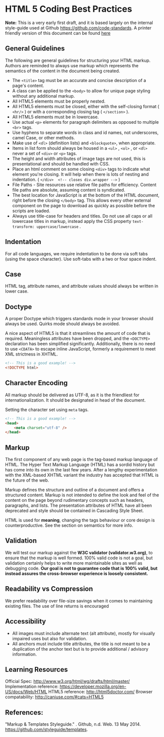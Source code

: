 # HTML 5 Coding Best Practices

**Note:** This is a very early first draft, and it is based largely on the internal style-guide used at Github https://github.com/code-standards. A printer friendly version of this document can be found [here](http://sweb2.dmit.nait.ca/mday/html/coding-practice.html)


## General Guidelines

The following are general guidelines for structuring your HTML markup. Authors are reminded to always use markup which represents the semantics of the content in the document being created.

* The `<title>` tag must be an accurate and concise description of a page's content.
* A class can be applied to the `<body>` to allow for unique page styling without any additional markup.
* All HTML5 elements must be properly nested.
* All HTML5 elements must be closed, either with the self-closing format ( `<hr/>` ) or with a corresponding closing tag ( `</section>` ).
* All HTML5 elements must be in lowercase.
* Use actual `<p>` elements for paragraph delimiters as opposed to multiple `<br>` tags.
* Use hyphens to separate words in class and id names, not underscores, camel Case, or other methods.
* Make use of `<dl>` (definition lists) and `<blockquote>`, when appropriate.
* Items in list form should always be housed in a `<ul>` , `<ol>` , or `<dl>` never a set of `<div>` or `<p>` tags.
* The height and width attributes of image tags are not used, this is presentational and should be handled with CSS.
* Place an html comment on some closing `<div>` tags to indicate what element you're closing. It will help when there is lots of nesting and indentation. ( `</div>  <!-- closes div.wrapper -->` )
* File Paths - Site resources use relative file paths for efficiency. Content file paths are absolute, assuming content is syndicated.
* The best location for JavaScript is at the bottom of the HTML document, right before the closing `</body>` tag. This allows every other external component on the page to download as quickly as possible before the scripts are loaded.
* Always use title-case for headers and titles. Do not use all caps or all lowercase titles in markup, instead apply the CSS property `text-transform: uppercase/lowercase` .


## Indentation

For all code languages, we require indentation to be done via soft tabs (using the space character). Use soft-tabs with a two or four space indent.


## Case

HTML tag, attribute names, and attribute values should always be written in lower case.


## Doctype

A proper Doctype which triggers standards mode in your browser should always be used. Quirks mode should always be avoided.

A nice aspect of HTML5 is that it streamlines the amount of code that is required. Meaningless attributes have been dropped, and the `<DOCTYPE>` declaration has been simplified significantly. Additionally, there is no need to use `<CDATA>` to escape inline JavaScript, formerly a requirement to meet XML strictness in XHTML.

```html
<!-- This is a good example! -->
<!DOCTYPE html>
```


## Character Encoding

All markup should be delivered as UTF-8, as it is the friendliest for internationalization. It should be designated in head of the document.

Setting the character set using `meta` tags.

```html
<!-- This is a good example! -->
<head>
    <meta charset="utf-8" />
</head>
```


## Markup

The first component of any web page is the tag-based markup language of HTML. The Hyper Text Markup Language (HTML) has a sordid history but has come into its own in the last few years. After a lengthy experimentation with the XML-based XHTML variant the industry has accepted that HTML is the future of the web.

Markup defines the structure and outline of a document and offers a structured content. Markup is not intended to define the look and feel of the content on the page beyond rudimentary concepts such as headers, paragraphs, and lists. The presentation attributes of HTML have all been deprecated and style should be contained in Cascading Style Sheet.

HTML is used for **meaning**, changing the tags behaviour or core design is counterproductive. See the section on semantics for more info.


## Validation

We will test our markup against the **W3C validator (validator.w3.org)**, to ensure that the markup is well formed. 100% valid code is not a goal, but validation certainly helps to write more maintainable sites as well as debugging code. **Our goal is not to guarantee code that is 100% valid, but instead assures the cross-browser experience is loosely consistent.**


## Readability vs Compression

We prefer readability over file-size savings when it comes to maintaining existing files. The use of line returns is encouraged


## Accessibility

* All images must include alternate text (alt attribute), mostly for visually impaired uses but also for validation.
* All anchors must include title attributes, the title is not meant to be a duplication of the anchor text but is to provide additional / advisory information.


## Learning Resources

Official Spec: http://www.w3.org/html/wg/drafts/html/master/
Implementation reference: https://developer.mozilla.org/en-US/docs/Web/HTML
HTML5 reference: http://html5doctor.com/
Browser compatability: http://caniuse.com/#cats=HTML5


## References:

"Markup &amp; Templates Styleguide." . Github, n.d. Web. 13 May 2014. https://github.com/styleguide/templates.



